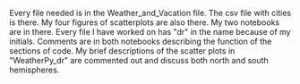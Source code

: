 Every file needed is in the Weather_and_Vacation file.
The csv file with cities is there.
My four figures of scatterplots are also there.
My two notebooks are in there.
Every file I have worked on has "dr" in the name because of my initials.
Comments are in both notebooks describing the function of the sections of code.
My brief descriptions of the scatter plots in "WeatherPy_dr" are commented out and discuss both north and south hemispheres.
